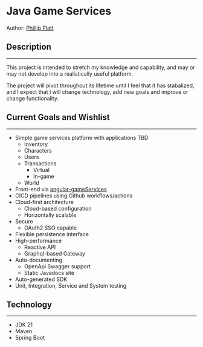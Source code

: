 # Java Game Services

Author: [Phillip Platt](https://www.linkedin.com/in/phillipplatt/)

## Description

<hr>
This project is intended to stretch my knowledge and capability, and may or may not develop into a realistically useful platform.

The project will pivot throughout its lifetime until I feel that it has stabalized, and I expect that I will change technology, add new goals and
improve or change functionality.

## Current Goals and Wishlist

<hr>

- Simple game services platform with applications TBD
    - Inventory
    - Characters
    - Users
    - Transactions
      - Virtual
      - In-game
    - World
- Front-end via [angular-gameServices](https://github.com/0megaPhil/angular-gameServices)
- CICD pipelines using Github workflows/actions
- Cloud-first architecture
  - Cloud-based configuration
  - Horizontally scalable
- Secure
  - OAuth2 SSO capable
- Flexible persistence interface 
- High-performance
  - Reactive API
  - Graphql-based Gateway
- Auto-documenting
  - OpenApi Swagger support
  - Static Javadocs site
- Auto-generated SDK
- Unit, Integration, Service and System testing

## Technology

<hr>

- JDK 21
- Maven
- Spring Boot
